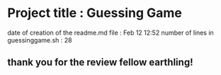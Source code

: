 # Project title : Guessing Game
date of creation of the readme.md file :
Feb 12 12:52
number of lines in guessinggame.sh :
28
## thank you for the review fellow earthling!
